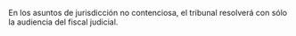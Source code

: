 En los asuntos de jurisdicción no contenciosa, el tribunal resolverá con sólo la audiencia del fiscal judicial.